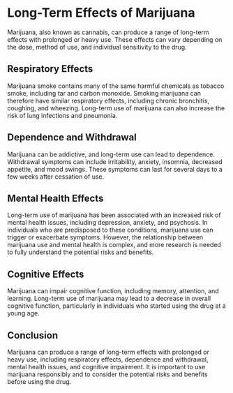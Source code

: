 # Long-Term Effects of Marijuana

Marijuana, also known as cannabis, can produce a range of long-term effects with prolonged or heavy use. These effects can vary depending on the dose, method of use, and individual sensitivity to the drug.

## Respiratory Effects

Marijuana smoke contains many of the same harmful chemicals as tobacco smoke, including tar and carbon monoxide. Smoking marijuana can therefore have similar respiratory effects, including chronic bronchitis, coughing, and wheezing. Long-term use of marijuana can also increase the risk of lung infections and pneumonia.

## Dependence and Withdrawal

Marijuana can be addictive, and long-term use can lead to dependence. Withdrawal symptoms can include irritability, anxiety, insomnia, decreased appetite, and mood swings. These symptoms can last for several days to a few weeks after cessation of use.

## Mental Health Effects

Long-term use of marijuana has been associated with an increased risk of mental health issues, including depression, anxiety, and psychosis. In individuals who are predisposed to these conditions, marijuana use can trigger or exacerbate symptoms. However, the relationship between marijuana use and mental health is complex, and more research is needed to fully understand the potential risks and benefits.

## Cognitive Effects

Marijuana can impair cognitive function, including memory, attention, and learning. Long-term use of marijuana may lead to a decrease in overall cognitive function, particularly in individuals who started using the drug at a young age.

## Conclusion

Marijuana can produce a range of long-term effects with prolonged or heavy use, including respiratory effects, dependence and withdrawal, mental health issues, and cognitive impairment. It is important to use marijuana responsibly and to consider the potential risks and benefits before using the drug.
